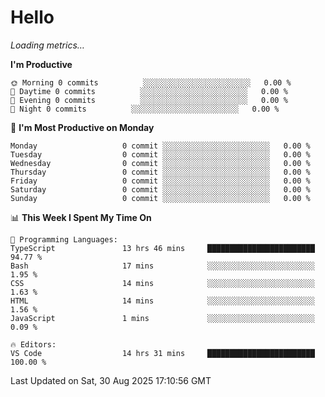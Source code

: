 # Hello

<!-- METRICS:START -->
<p><em>Loading metrics…</em></p>
<!-- METRICS:END -->

<!--START_SECTION:waka-->
**I'm Productive**

```text
🌞 Morning 0 commits          ░░░░░░░░░░░░░░░░░░░░░░░░   0.00 % 
🌆 Daytime 0 commits          ░░░░░░░░░░░░░░░░░░░░░░░░   0.00 % 
🌃 Evening 0 commits          ░░░░░░░░░░░░░░░░░░░░░░░░   0.00 % 
🌙 Night 0 commits          ░░░░░░░░░░░░░░░░░░░░░░░░   0.00 % 
```
📅 **I'm Most Productive on Monday**

```text
Monday                   0 commit ░░░░░░░░░░░░░░░░░░░░░░░░   0.00 % 
Tuesday                  0 commit ░░░░░░░░░░░░░░░░░░░░░░░░   0.00 % 
Wednesday                0 commit ░░░░░░░░░░░░░░░░░░░░░░░░   0.00 % 
Thursday                 0 commit ░░░░░░░░░░░░░░░░░░░░░░░░   0.00 % 
Friday                   0 commit ░░░░░░░░░░░░░░░░░░░░░░░░   0.00 % 
Saturday                 0 commit ░░░░░░░░░░░░░░░░░░░░░░░░   0.00 % 
Sunday                   0 commit ░░░░░░░░░░░░░░░░░░░░░░░░   0.00 % 
```

📊 **This Week I Spent My Time On**

```text
💬 Programming Languages: 
TypeScript               13 hrs 46 mins     ████████████████████████   94.77 % 
Bash                     17 mins            ░░░░░░░░░░░░░░░░░░░░░░░░   1.95 % 
CSS                      14 mins            ░░░░░░░░░░░░░░░░░░░░░░░░   1.63 % 
HTML                     14 mins            ░░░░░░░░░░░░░░░░░░░░░░░░   1.56 % 
JavaScript               1 mins             ░░░░░░░░░░░░░░░░░░░░░░░░   0.09 % 

🔥 Editors: 
VS Code                  14 hrs 31 mins     ████████████████████████   100.00 % 
```

 Last Updated on Sat, 30 Aug 2025 17:10:56 GMT
<!--END_SECTION:waka-->
